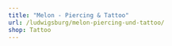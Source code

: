 ```yaml
---
title: "Melon - Piercing & Tattoo"
url: /ludwigsburg/melon-piercing-und-tattoo/
shop: Tattoo
---
```

